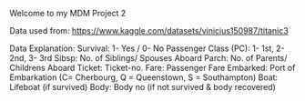 Welcome to my MDM Project 2

Data used from: https://www.kaggle.com/datasets/vinicius150987/titanic3

Data Explanation: 
Survival: 1- Yes / 0- No
Passenger Class (PC): 1- 1st, 2- 2nd, 3- 3rd
Sibsp: No. of Siblings/ Spouses Aboard
Parch: No. of Parents/ Childrens Aboard
Ticket: Ticket-no.
Fare: Passenger Fare
Embarked: Port of Embarkation (C= Cherbourg, Q = Queenstown, S = Southampton)
Boat: Lifeboat (if survived)
Body: Body no (if not survived & body recovered)
